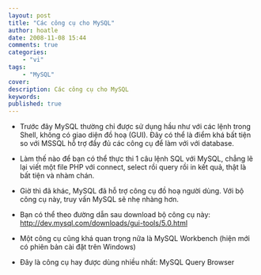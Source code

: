 ```yaml
---
layout: post
title: "Các công cụ cho MySQL"
author: hoatle
date: 2008-11-08 15:44
comments: true
categories:
    - "vi"
tags:
    - "MySQL"
cover:
description: Các công cụ cho MySQL
keywords:
published: true
---
```


- Trước đây MySQL thường chỉ được sử dụng hầu như với các lệnh trong Shell, không có giao diện đồ
hoạ (GUI). Đây có thể là điểm khá bất tiện so với MSSQL hỗ trợ đầy đủ các công cụ để làm với với
database.

- Làm thế nào để bạn có thể thực thi 1 câu lệnh SQL với MySQL, chẳng lẽ lại viết một file PHP với
connect, select rồi query rồi in kết quả, thật là bất tiện và nhàm chán.

- Giờ thì đã khác, MySQL đã hỗ trợ công cụ đồ hoạ người dùng. Với bộ công cụ này, truy vấn MySQL
sẽ nhẹ nhàng hơn.

- Bạn có thể theo đường dẫn sau download bộ công cụ này: http://dev.mysql.com/downloads/gui-tools/5.0.html

- Một công cụ cũng khá quan trọng nữa là MySQL Workbench (hiện mới có phiên bản cài đặt trên Windows)

- Đây là công cụ hay được dùng nhiều nhất: MySQL Query Browser
